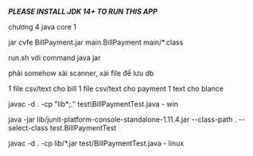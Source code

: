 ***PLEASE INSTALL JDK 14+ TO RUN THIS APP***

chương 4 java core 1

jar cvfe BillPayment.jar main.BillPayment main/*.class

run.sh với command java jar

phải somehow xài scanner, xài file để lưu db

1 file csv/text cho bill
1 file csv/text cho payment 
1 text cho blance

javac -d . -cp "lib\*;." test\BillPaymentTest.java - win 

java -jar lib/junit-platform-console-standalone-1.11.4.jar --class-path . --select-class test.BillPaymentTest

javac -d . -cp lib/*.jar  test/BillPaymentTest.java - linux